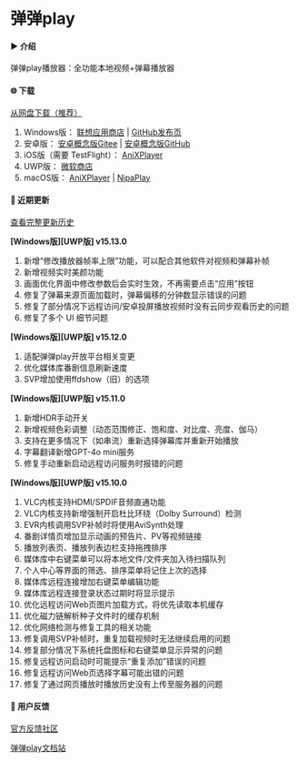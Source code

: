 # 弹弹play

#### ▶️ 介绍
弹弹play播放器：全功能本地视频+弹幕播放器

#### 🌐 下载

[从网盘下载（推荐）](https://kaedei.lanzouo.com/s/dandanplay)

1. Windows版： [联想应用商店](https://lestore.lenovo.com/detail/10343) | [GitHub发布页](https://github.com/kaedei/dandanplay/releases)
2. 安卓版： [安卓概念版Gitee](https://gitee.com/xyoye/DanDanPlayForAndroid/releases) | [安卓概念版GitHub](https://github.com/xyoye/DanDanPlayForAndroid/releases)
3. iOS版（需要 TestFlight）： [AniXPlayer](https://testflight.apple.com/join/R6JotnNG)
4. UWP版： [微软商店](https://www.microsoft.com/store/productId/9nwpvd7t1hpw)
5. macOS版： [AniXPlayer](https://github.com/sunsx9316/DanDanPlay_Experience/releases) | [NipaPlay](https://github.com/MCDFsteve/NipaPlay)

#### 📜 近期更新

[查看完整更新历史](https://www.dandanplay.com/blog.html)

**[Windows版][UWP版] v15.13.0**
1. 新增“修改播放器帧率上限”功能，可以配合其他软件对视频和弹幕补帧
2. 新增视频实时美颜功能
3. 画面优化界面中修改参数后会实时生效，不再需要点击“应用”按钮
4. 修复了弹幕来源页面加载时，弹幕偏移的分钟数显示错误的问题
5. 修复了部分情况下远程访问/安卓投屏播放视频时没有云同步观看历史的问题
6. 修复了多个 UI 细节问题

**[Windows版][UWP版] v15.12.0**
1. 适配弹弹play开放平台相关变更
2. 优化媒体库番剧信息刷新速度
3. SVP增加使用ffdshow（旧）的选项

**[Windows版][UWP版] v15.11.0**
1. 新增HDR手动开关
2. 新增视频色彩调整（动态范围修正、饱和度、对比度、亮度、伽马）
3. 支持在更多情况下（如串流）重新选择弹幕库并重新开始播放
4. 字幕翻译新增GPT-4o mini服务
5. 修复手动重新启动远程访问服务时报错的问题

**[Windows版][UWP版] v15.10.0**
1. VLC内核支持HDMI/SPDIF音频直通功能
2. VLC内核支持新增强制开启杜比环绕（Dolby Surround）检测
3. EVR内核调用SVP补帧时将使用AviSynth处理
4. 番剧详情页增加显示动画的预告片、PV等视频链接
5. 播放列表页、播放列表边栏支持拖拽排序
6. 媒体库中右键菜单可以将本地文件/文件夹加入待扫描队列
7. 个人中心等界面的筛选、排序菜单将记住上次的选择
8. 媒体库远程连接增加右键菜单编辑功能
9. 媒体库远程连接登录状态过期时将显示提示
10. 优化远程访问Web页图片加载方式，将优先读取本机缓存
11. 优化磁力链解析种子文件时的缓存机制
12. 优化网络检测与修复工具的相关功能
13. 修复调用SVP补帧时，重复加载视频时无法继续启用的问题
14. 修复部分情况下系统托盘图标和右键菜单显示异常的问题
15. 修复远程访问启动时可能提示“重复添加”错误的问题
16. 修复远程访问Web页选择字幕可能出错的问题
17. 修复了通过网页播放时播放历史没有上传至服务器的问题

#### 💬 用户反馈

[官方反馈社区](https://support.qq.com/products/104929)

[弹弹play文档站](https://doc.dandanplay.com/)
